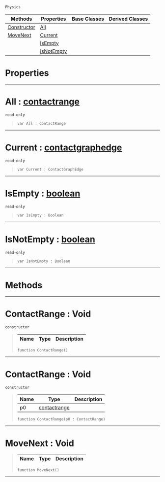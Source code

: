  `Physics`

|Methods|Properties|Base Classes|Derived Classes|
|---|---|---|---|
|[ Constructor](https://github.com/PlasmaEngine/PlasmaDocs/blob/master/code_reference/class_reference/contactrange.markdown#contactrange-void)|[ All](https://github.com/PlasmaEngine/PlasmaDocs/blob/master/code_reference/class_reference/contactrange.markdown#all-plasma-engine-document)| | |
|[ MoveNext](https://github.com/PlasmaEngine/PlasmaDocs/blob/master/code_reference/class_reference/contactrange.markdown#movenext-void)|[ Current](https://github.com/PlasmaEngine/PlasmaDocs/blob/master/code_reference/class_reference/contactrange.markdown#current-plasma-engine-docu)| | |
| |[ IsEmpty](https://github.com/PlasmaEngine/PlasmaDocs/blob/master/code_reference/class_reference/contactrange.markdown#isempty-plasma-engine-docu)| | |
| |[ IsNotEmpty](https://github.com/PlasmaEngine/PlasmaDocs/blob/master/code_reference/class_reference/contactrange.markdown#isnotempty-plasma-engine-d)| | |


 #  Properties


---  
 #  All : [contactrange](https://github.com/PlasmaEngine/PlasmaDocs/blob/master/code_reference/class_reference/contactrange.markdown)

 `read-only`

> 
> ``` lang=cpp, name=Lightning
> var All : ContactRange


---  
 #  Current : [contactgraphedge](https://github.com/PlasmaEngine/PlasmaDocs/blob/master/code_reference/class_reference/contactgraphedge.markdown)

 `read-only`

> 
> ``` lang=cpp, name=Lightning
> var Current : ContactGraphEdge


---  
 #  IsEmpty : [boolean](https://github.com/PlasmaEngine/PlasmaDocs/blob/master/code_reference/lightning_base_types/boolean.markdown)

 `read-only`

> 
> ``` lang=cpp, name=Lightning
> var IsEmpty : Boolean


---  
 #  IsNotEmpty : [boolean](https://github.com/PlasmaEngine/PlasmaDocs/blob/master/code_reference/lightning_base_types/boolean.markdown)

 `read-only`

> 
> ``` lang=cpp, name=Lightning
> var IsNotEmpty : Boolean


---  
 #  Methods


---  
 #  ContactRange : Void

 `constructor`

> 
> |Name|Type|Description|
> |---|---|---|
> ``` lang=cpp, name=Lightning
> function ContactRange()
> ``` 


---  
 #  ContactRange : Void

 `constructor`

> 
> |Name|Type|Description|
> |---|---|---|
> |p0|[contactrange](https://github.com/PlasmaEngine/PlasmaDocs/blob/master/code_reference/class_reference/contactrange.markdown)| |
> ``` lang=cpp, name=Lightning
> function ContactRange(p0 : ContactRange)
> ``` 


---  
 #  MoveNext : Void

> 
> |Name|Type|Description|
> |---|---|---|
> ``` lang=cpp, name=Lightning
> function MoveNext()
> ``` 


---  
 

 